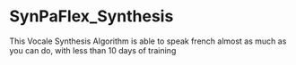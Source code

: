 # SynPaFlex_Synthesis
This Vocale Synthesis Algorithm is able to speak french almost as much as you can do, with less than 10 days of training
